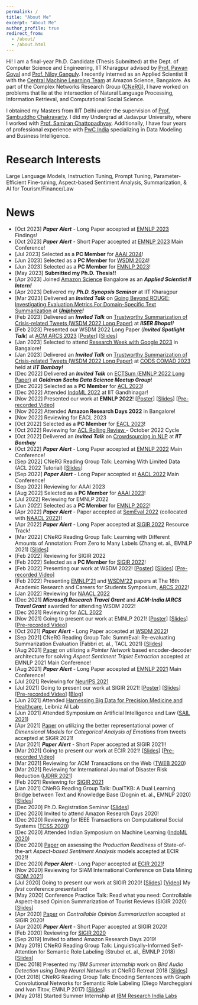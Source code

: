 ```yaml
---
permalink: /
title: "About Me"
excerpt: "About Me"
author_profile: true
redirect_from: 
  - /about/
  - /about.html
---
```


Hi! I am a final-year Ph.D. Candidate (Thesis Submitted) at the Dept. of Computer Science and Engineering, IIT Kharagpur advised by [Prof. Pawan Goyal](http://cse.iitkgp.ac.in/~pawang/) and [Prof. Niloy Ganguly](http://www.facweb.iitkgp.ac.in/~niloy/). I recently interned as an Applied Scientist II with the [Central Machine Learning Team](https://www.amazon.jobs/en/teams/machine-learning) at Amazon Science, Bangalore. As part of the Complex Networks Research Group ([CNeRG](https://cnerg-iitkgp.github.io/)), I have worked on problems that lie at the intersection of Natural Language Processing, Information Retrieval, and Computational Social Science.

I obtained my Masters from IIIT Delhi under the supervision of [Prof. Sambuddho Chakravarty](https://sites.google.com/site/sambuddhochakravarty/home?authuser=0). I did my Undergrad at Jadavpur University, where I worked with [Prof. Samiran Chattopadhyay](http://www.jaduniv.edu.in/profile.php?uid=615). Additionally, I have four years of professional experience with [PwC India](https://www.pwc.in/) specializing in Data Modeling and Business Intelligence.

Research Interests
======
Large Language Models, Instruction Tuning, Prompt Tuning, Parameter-Efficient Fine-tuning, Aspect-based Sentiment Analysis, Summarization, & AI for Tourism/Finance/Law

News
======
<ul class="smallFont">
  <li> [Oct 2023] <b><i>Paper Alert</i></b> - Long Paper accepted at <a href="https://2023.emnlp.org/">EMNLP 2023</a> Findings! </li>
  <li> [Oct 2023] <b><i>Paper Alert</i></b> - Short Paper accepted at <a href="https://2023.emnlp.org/">EMNLP 2023</a> Main Conference! </li>
  <li> [Jul 2023] Selected as a <b>PC Member</b> for <a href="https://aaai.org/aaai-conference/">AAAI 2024</a>! </li>
  <li> [Jun 2023] Selected as a <b>PC Member</b> for <a href="https://www.wsdm-conference.org/2024/">WSDM 2024</a>! </li>
  <li> [Jun 2023] Selected as a <b>PC Member</b> for <a href="https://2023.emnlp.org/">EMNLP 2023</a>! </li>
  <li> [May 2023] <b>Submitted my Ph.D. Thesis!!</b> </li>
  <li> [Apr 2023] Joined <a href="https://www.amazon.science/">Amazon Science</a> Bangalore as an <b><i>Applied Scientist II Intern!</i></b></li>
  <li> [Apr 2023] Delivered my <b><i>Ph.D. Synopsis Seminar</i></b> at IIT Kharagpur </li>
  <li> [Mar 2023] Delivered an <b><i>Invited Talk</i></b> on <a href="https://docs.google.com/presentation/d/e/2PACX-1vTxX5Edk-ZKL3h8H6n_LtZKKZbiS_iaJ-dCpCqUoh63PTRxsZWqFzaqwU80Gt4nztHCxVrgE2ML0Tqw/pub?start=true&loop=false&delayms=5000">Going Beyond ROUGE: Investigating Evaluation Metrics For Domain-Specific Text Summarization</a> at <b><i><a href="https://www.uniphore.com/">Uniphore</a>!</i></b></li>
  <li> [Feb 2023] Delivered an <b><i>Invited Talk</i></b> on <a href="https://docs.google.com/presentation/d/e/2PACX-1vRx9NYdSlseXbC_EF1seA7fOTEI2cWdE3mck0YGtBEygZmHkPkEIy-fS-WRQlQUnP0wn77LjMTn0X9k/pub?start=true&loop=false&delayms=30000">Trustworthy Summarization of Crisis-related Tweets (WSDM 2022 Long Paper)</a> at <b><i>IISER Bhopal!</i></b></li>
  <li> [Feb 2023] Presented our WSDM 2022 Long Paper (<b><i>Invited Spotlight Talk</i></b>) at <a href="https://event.india.acm.org/ARCS/#arcs-schedule">ACM ARCS 2023</a> [<a href="/files/pdf/research/MTLTS_WSDM2022_Poster_ARCS2023.pdf">Poster</a>] [<a href="https://docs.google.com/presentation/d/e/2PACX-1vS3cSl6et5Zkv7rI3YoVUr-zJ53zFyvTYw8DZCb3p2ki3L-73gOrLNZv8aMhraP1aFUQxYP4ewo2IA8/pub?start=true&loop=false&delayms=5000">Slides</a>]</li>
  <li> [Jan 2023] Selected to attend <a href="https://sites.google.com/view/researchweek2023/home">Research Week with Google 2023</a> in Bangalore! </li>
  <li> [Jan 2023] Delivered an <b><i>Invited Talk</i></b> on <a href="https://docs.google.com/presentation/d/e/2PACX-1vR1rlkZR5sWzucTKmvWSTCG2DGv37DtMgYilka_EyccgbvLSS19QU42MoKNvuuCH2yEmgmoi2SHPNW8/pub?start=true&loop=false&delayms=5000">Trustworthy Summarization of Crisis-related Tweets (WSDM 2022 Long Paper)</a> at <a href="https://cods-comad.in/technical-program.php">CODS COMAD 2023</a> held at <b><i>IIT Bombay!</i></b></li>
  <li> [Dec 2022] Delivered an <b><i>Invited Talk</i></b> on <a href="https://docs.google.com/presentation/d/e/2PACX-1vSq7fPoiVBTZgKCC5BNV07zXrTvo2saa2yt13MbyZ6_tn6sqw6_qhwe2t17tBosvB6DGZEMk6Zlx3ml/pub?start=true&loop=false&delayms=5000">ECTSum (EMNLP 2022 Long Paper)</a> at <b><i>Goldman Sachs Data Science Meetup Group</i></b>! </li>
  <li> [Dec 2022] Selected as a <b>PC Member</b> for <a href="https://2023.aclweb.org//">ACL 2023</a>! </li>
  <li> [Dec 2022] Attended <a href="https://indoml.in/">IndoML 2022</a> at IIT Gandhinagar! </li>
  <li> [Nov 2022] Presented our work at <b>EMNLP 2022</b>! [<a href="/files/pdf/research/ECTSum_EMNLP2022_Poster.pdf">Poster</a>] [<a href="https://docs.google.com/presentation/d/e/2PACX-1vTGUke-pXTT9MtbVOJCuO_A7Lnaeex7LBkLAY6uxPVEGZ5l6mqvHkENADlPd9lMHXCkZCQMQSgZJFpN/pub?start=true&loop=false&delayms=3000">Slides</a>] [<a href="https://drive.google.com/file/d/1DW2i2ApgiE6V7ViiayX5zdJSRXdAEbsy/view?usp=sharing">Pre-recorded Video</a>] </li>
  <li> [Nov 2022] Attended <b>Amazon Research Days 2022</b> in Bangalore! </li>
  <li> [Nov 2022] Reviewing for EACL 2023 </li>
  <li> [Oct 2022] Selected as a <b>PC Member</b> for <a href="https://2023.eacl.org/">EACL 2023</a>! </li>
  <li> [Oct 2022] Reviewing for <a href="https://openreview.net/group?id=aclweb.org/ACL/ARR/2022/October"> ACL Rolling Review </a> - October 2022 Cycle </li>
  <li> [Oct 2022] Delivered an <b><i>Invited Talk</i></b> on <a href="https://docs.google.com/presentation/d/e/2PACX-1vT7-BFv5OyNeT1iFBqReP2h8OBBc6bSDxeO02a5dyLcjqGa5U2omRgIece1wilv8RWvfyC3Vf0HzCzn/pub?start=true&loop=false&delayms=10000">Crowdsourcing in NLP</a> at <b><i>IIT Bombay</i></b></li>
  <li> [Oct 2022] <b><i>Paper Alert</i></b> - Long Paper accepted at <a href="https://2022.emnlp.org/">EMNLP 2022</a> Main Conference! </li>
  <li> [Sep 2022] CNeRG Reading Group Talk: Learning With Limited Data (ACL 2022 Tutorial) [<a href="https://docs.google.com/presentation/d/e/2PACX-1vRZSiVF_oJqRl2hKRGSR9xeQw_j8kd4dbJ3g2-sHr1uyerUT-PzPXdBt4RYQLdcjA/pub?start=true&loop=false&delayms=5000">Slides</a>] </li>
  <li> [Sep 2022] <b><i>Paper Alert</i></b> - Long Paper accepted at <a href="https://www.aacl2022.org/">AACL 2022</a> Main Conference! </li>
  <li> [Sep 2022] Reviewing for AAAI 2023 </li>
  <li> [Aug 2022] Selected as a <b>PC Member</b> for <a href="https://aaai.org/Conferences/AAAI-23/">AAAI 2023</a>! </li>
  <li> [Jul 2022] Reviewing for EMNLP 2022 </li>
  <li> [Jun 2022] Selected as a <b>PC Member</b> for <a href="https://2022.emnlp.org/">EMNLP 2022</a>! </li>
  <li> [Apr 2022] <b><i>Paper Alert</i></b> - Paper accepted at <a href="https://semeval.github.io/SemEval2022/">SemEval 2022</a> (collocated with <a href="https://2022.naacl.org/">NAACL 2022</a>)! </li>
  <li> [Apr 2022] <b><i>Paper Alert</i></b> - Long Paper accepted at <a href="https://sigir.org/sigir2022/call-for-resource-papers/">SIGIR 2022</a> Resource Track! </li>
  <li> [Mar 2022] CNeRG Reading Group Talk: Learning with Different Amounts of  Annotation: From Zero to Many Labels (Zhang et. al., EMNLP 2021) [<a href="https://docs.google.com/presentation/d/e/2PACX-1vTu8slBnjM_SFfCzf-upZMfJPJ8es1Tz-GSu8IcS7TcLTUXGdg746s2zsZfJsmVVg/pub?start=true&loop=false&delayms=3000">Slides</a>] </li>
  <li> [Feb 2022] Reviewing for SIGIR 2022 </li>
  <li> [Feb 2022] Selected as a <b>PC Member</b> for <a href="https://sigir.org/sigir2022/">SIGIR 2022</a>! </li>
  <li> [Feb 2022] Presenting our work at WSDM 2022! [<a href="/files/pdf/research/MTLTS_WSDM2022_fp870_Poster.pdf">Poster</a>] [<a href="https://docs.google.com/presentation/d/e/2PACX-1vRErrVbF5LqEE1oM2OO_mcvbgKc2nSoOjZ42WLx9ckwiQ-jc4ZKM-JJlH4nKf3VkUL5Q71tMvplc-O-/pub?start=false&loop=false&delayms=10000">Slides</a>] [<a href="https://files.atypon.com/acm/cd7aa8b12948edfbb3d9260b4d706c7c">Pre-recorded Video</a>] </li>
  <li> [Feb 2022] Presenting <a href="/talks/2022-02-11-seminar-03">EMNLP'21</a> and <a href="/talks/2022-02-11-seminar-04">WSDM'22</a> papers at The 16th Academic Research and Careers for Students Symposium, <a href="https://event.india.acm.org/ARCS/">ARCS 2022</a>! </li>
  <li> [Jan 2022] Reviewing for <a href="https://2022.naacl.org/">NAACL 2022</a> </li>
  <li> [Dec 2021] <b><i>Microsoft Research Travel Grant</i></b> and <b><i>ACM-India IARCS Travel Grant</i></b> awarded for attending WSDM 2022! </li>
  <li> [Dec 2021] Reviewing for <a href="https://www.2022.aclweb.org/">ACL 2022</a> </li>
  <li> [Nov 2021] Going to present our work at EMNLP 2021! [<a href="/files/pdf/research/PASTE_EMNLP2021_Poster.pdf">Poster</a>] [<a href="https://docs.google.com/presentation/d/e/2PACX-1vQ3W4tGs6iSBfhxtr4FX6qccGqucRlYSkPyqJfhoQtZt7iZbIFXe06oy7J-vMvRbNLIyj0PzSRfh8GB/pub?start=false&loop=false&delayms=10000">Slides</a>] [<a href="https://drive.google.com/file/d/1ugghVluFXIP_xpIDKlp4VsivXODgt2RI/view?usp=sharing">Pre-recorded Video</a>] </li>
  <li> [Oct 2021] <b><i>Paper Alert</i></b> - Long Paper accepted at <a href="https://www.wsdm-conference.org/2022/">WSDM 2022</a>! </li>
  <li> [Sep 2021] CNeRG Reading Group Talk: SummEval: Re-evaluating Summarization Evaluation (Fabbri et. al., TACL 2021) [<a href="https://docs.google.com/presentation/d/e/2PACX-1vTbmzIu7TBEyZvRoZZWSvuNqjQsoAckhWd_7K4rtrKNFTjHTD7RQWhEfanTajUtb4-5eW22Svpt7HnN/pub?start=false&loop=false&delayms=3000">Slides</a>] </li>
  <li> [Aug 2021] <a href="/files/pdf/research/c05.pdf">Paper</a> on utilizing a <i>Pointer Network</i> based encoder-decoder architecture for solving <i>Aspect Sentiment Triplet Extraction</i> accepted at EMNLP 2021 Main Conference! </li>
  <li> [Aug 2021] <b><i>Paper Alert</i></b> - Long Paper accepted at <a href="https://2021.emnlp.org/papers">EMNLP 2021</a> Main Conference! </li>
  <li> [Jul 2021] Reviewing for <a href="https://nips.cc/">NeurIPS 2021</a> </li>
  <li> [Jul 2021] Going to present our work at SIGIR 2021! [<a href="/files/pdf/research/VADEC_SIGIR2021_Poster.pdf">Poster</a>] [<a href="https://docs.google.com/presentation/d/e/2PACX-1vQpnzCkBpsfsG5ah-KKegGFc90IwTHZiLkzB76kUXlrmrz7m-6JnWl3-uTfoFs-LsNVbmPE2JqAXdHT/pub?start=false&loop=false&delayms=3000">Slides</a>] [<a href="https://files.atypon.com/acm/a419079f7fed8d5a4e1e8cf5553b7139">Pre-recorded Video</a>] [<a href="/posts/2021/07-c04-sigir21">Blog</a>] </li>
  <li> [Jun 2021] Attended <a href="https://leibniz-ai-lab.de/?etn=upcoming-events/">Harnessing Big Data for Precision Medicine and Healthcare</a>, Leibniz AI Lab </li>
  <li> [Jun 2021] Attended Symposium on Artificial Intelligence and Law (<a href="https://sites.google.com/view/sail-2021/">SAIL 2021</a>) </li>
  <li> [Apr 2021] <a href="/files/pdf/research/c04.pdf">Paper</a> on utilizing the better representational power of <i> Dimensional Models </i> for <i> Categorical Analysis of Emotions </i> from tweets accepted at SIGIR 2021! </li>
  <li> [Apr 2021] <b><i>Paper Alert</i></b> - Short Paper accepted at SIGIR 2021!! </li>
  <li> [Mar 2021] Going to present our work at ECIR 2021! [<a href="https://docs.google.com/presentation/d/e/2PACX-1vSA0cnc7YFzkoyj2sQRn7eg6EJjO9IY33Rh1csHfJr1XuEKxRqx3IBHigfTb5bLa8uFeXlxQdK7R6hM/pub?start=false&loop=false&delayms=3000">Slides</a>] [<a href="https://drive.google.com/file/d/1_Nb4dZpG3c8CjNq1l6DtHk75n-5xQOi-/view?usp=sharing">Pre-recorded Video</a>] </li>
  <li> [Mar 2021] Reviewing for ACM Transactions on the Web (<a href="https://dl.acm.org/journal/tweb/">TWEB 2020</a>) </li>
  <li> [Mar 2021] Reviewing for International Journal of Disaster Risk Reduction (<a href="https://www.journals.elsevier.com/international-journal-of-disaster-risk-reduction">IJDRR 2021</a>) </li>
  <li> [Feb 2021] Reviewing for <a href="https://sigir.org/sigir2021/">SIGIR 2021</a> </li>
  <li> [Jan 2021] CNeRG Reading Group Talk: DualTKB: A Dual Learning Bridge between Text and Knowledge Base (Dognin et. al., EMNLP 2020) [<a href="https://docs.google.com/presentation/d/e/2PACX-1vTtOUPtoTv1hjIskPlHqz3h3QCmoZ47sCGFkkaoyvsxo4bWli9oRVWOGlKC3tYdlP3cxih8Q4daS9Yg/pub?start=false&loop=false&delayms=3000">Slides</a>] </li>
  <li> [Dec 2020] Ph.D. Registration Seminar [<a href="https://docs.google.com/presentation/d/e/2PACX-1vTPWw3MBpjn-ZwybaC5KC2s7OZi5fwoIPMSf78yNuUlW2kR9Bopp_NDysfVHfdrtE7v_m1VKue47j2o/pub?start=false&loop=false&delayms=3000">Slides</a>] </li>
  <li> [Dec 2020] Invited to attend Amazon Research Days 2020! </li>
  <li> [Dec 2020] Reviewing for IEEE Transactions on Computational Social Systems (<a href="https://ieeexplore.ieee.org/xpl/RecentIssue.jsp?punumber=6570650">TCSS 2020</a>) </li>
  <li> [Dec 2020] Attended Indian Symposium on Machine Learning (<a href="https://labs.iitgn.ac.in/datascience/indoml/">IndoML 2020</a>) </li>
  <li> [Dec 2020] <a href="/files/pdf/research/c03.pdf">Paper</a> on assessing the <i> Production Readiness </i> of State-of-the-art <i> Aspect-based Sentiment Analysis </i> models accepted at ECIR 2021! </li>
  <li> [Dec 2020] <b><i>Paper Alert</i></b> - Long Paper accepted at <a href="https://www.ecir2021.eu/">ECIR 2021</a>! </li>
  <li> [Nov 2020] Reviewing for SIAM International Conference on Data Mining (<a href="https://www.siam.org/conferences/cm/conference/sdm21">SDM 2021</a>) </li>
  <li> [Jul 2020] Going to present our work at SIGIR 2020! [<a href="https://docs.google.com/presentation/d/e/2PACX-1vT-oaf6d6ISese7sXIYtpQZYxILEjnsP4L2ZTqHGmeg235De_dzfaCJNDOMkGzzFuxFlS_WDB4bBJzX/pub?start=false&loop=false&delayms=3000">Slides</a>] [<a href="https://dl.acm.org/doi/abs/10.1145/3397271.3401269">Video</a>] My <i> first </i> conference presentation! </li>
  <li> [May 2020] Conference Practice Talk: Read what you need: Controllable Aspect-based Opinion Summarization of Tourist Reviews (SIGIR 2020) [<a href="https://docs.google.com/presentation/d/e/2PACX-1vT-oaf6d6ISese7sXIYtpQZYxILEjnsP4L2ZTqHGmeg235De_dzfaCJNDOMkGzzFuxFlS_WDB4bBJzX/pub?start=false&loop=false&delayms=3000">Slides</a>] </li>
  <li> [Apr 2020] <a href="/files/pdf/research/c02.pdf">Paper</a> on <i>Controllable Opinion Summarization</i> accepted at SIGIR 2020! </li>
  <li> [Apr 2020] <b><i>Paper Alert</i></b> - Short Paper accepted at SIGIR 2020! </li>
  <li> [Feb 2020] Reviewing for <a href="https://sigir.org/sigir2020/">SIGIR 2020</a> </li>
  <li> [Sep 2019] Invited to attend Amazon Research Days 2019! </li>
  <li> [May 2019] CNeRG Reading Group Talk: Linguistically-Informed Self-Attention for Semantic Role Labeling (Strubel et. al., EMNLP 2018) [<a href="https://docs.google.com/presentation/d/e/2PACX-1vR308wHtYIzPVuO1pRcwbqSTxbHmacEXwIwMRny48PE4aVWbrK9RGNjV-FXFQ3A4A/pub?start=false&loop=false&delayms=3000">Slides</a>] </li>
  <li> [Dec 2018] Presented my <i> IBM Summer Internship </i> work on <i> Bird Audio Detection using Deep Neural Networks </i> at CNeRG Retreat 2018 [<a href="https://docs.google.com/presentation/d/e/2PACX-1vRIY1ctokV6132RtxxDSe9SaoT7LjhiWQFy1Tl_MbPbZMLTe9lph-psntVlESewfK_4yA3XUaXcv-QI/pub?start=false&loop=false&delayms=3000">Slides</a>] </li>
  <li> [Oct 2018] CNeRG Reading Group Talk: Encoding Sentences with Graph Convolutional Networks for Semantic Role Labeling (Diego Marcheggiani and Ivan Titov, EMNLP 2017) [<a href="https://diegma.github.io/slides/EMNLP17_slides.pdf">Slides</a>] </li>
  <li> [May 2018] Started Summer Internship at <a href="https://www.research.ibm.com/labs/india/">IBM Research India Labs</a> </li>
</ul>
